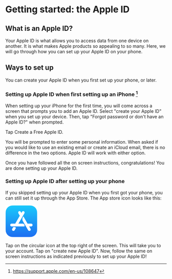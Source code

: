 # Getting started: the Apple ID

## What is an Apple ID?
Your Apple ID is what allows you to access data from one device on another. It is what makes Apple products so appealing to so many. Here, we will go through how you can set up your Apple ID on your phone. 

## Ways to set up
You can create your Apple ID when you first set up your phone, or later.

### Setting up Apple ID when first setting up an iPhone [^1]
When setting up your iPhone for the first time, you will come across a screen that prompts you to add an Apple ID. Select "create your Apple ID" when you set up your device. Then, tap "Forgot password or don't have an Apple ID?" when prompted. 

Tap Create a Free Apple ID.

You will be prompted to enter some personal information. When asked if you would like to use an existing email or create an iCloud email, there is no difference in the two options. Apple ID will work with either option. 

Once you have followed all the on screen instructions, congratulations! You are done setting up your Apple ID. 

### Setting up Apple ID after setting up your phone
If you skipped setting up your Apple ID when you first got your phone, you can still set it up through the App Store. The App store icon looks like this:

<img title="" src="images/app-store-icon.png" alt="" width="100" height="100" data-align="center">

Tap on the circular icon at the top right of the screen. This will take you to your account. Tap on "create new Apple ID". Now, follow the same on screen instructions as indicated previously to set up your Apple ID!



[^1]: https://support.apple.com/en-us/108647
